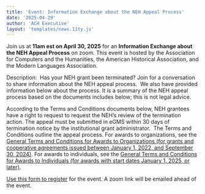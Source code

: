 ```yaml
---
title: 'Event: Information Exchange about the NEH Appeal Process'
date: '2025-04-29'
author: 'ACH Executive'
layout: 'templates/news.11ty.js'
---
```

Join us at **11am est on April 30, 2025** for an **Information Exchange about the NEH Appeal Process** on zoom. This event is hosted by the Association for Computers and the Humanities, the American Historical Association, and the Modern Languages Association.

Description:  Has your NEH grant been terminated? Join for a conversation to share information about the NEH appeal process.  We also have provided information below about the process. It is a summary of the NEH appeal process based on the documents includes below; this is not legal advice.

According to the Terms and Conditions documents below, NEH grantees have a right to request to request the NEH’s review of the termination action. The appeal must be submitted in eGMS within 30 days of termination notice by the institutional grant administrator.  The Terms and Conditions outline the appeal process. For awards to organizations, see the [
General Terms and Conditions for Awards to Organizations (for grants and cooperative agreements issued between January 1, 2022, and September 30, 2024)](https://www.neh.gov/general-terms-and-conditions-awards-organizations-grants-and-cooperative-agreements-issued-january-2022#_Toc92721724). For awards to individuals, see the [General Terms and Conditions for Awards to Individuals (for awards with start dates January 1, 2025, or later)](https://www.neh.gov/general-terms-and-conditions-awards-individuals).

[Use this form to register](https://docs.google.com/forms/d/e/1FAIpQLSe8Z9ng3HoGmB95P8ZZsyhTF8AzMupCTqrgb8LOcG7kgvXIpA/viewform?usp=header) for the event. A zoom link will be emailed ahead of the event.
